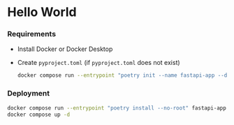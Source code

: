 # Hello World

### Requirements
- Install Docker or Docker Desktop
- Create `pyproject.toml` (if `pyproject.toml` does not exist)

  ```bash
  docker compose run --entrypoint "poetry init --name fastapi-app --dependency fastapi --dependency uvicorn[standard]" fastapi-app
  ```


### Deployment
```bash
docker compose run --entrypoint "poetry install --no-root" fastapi-app
docker compose up -d
```